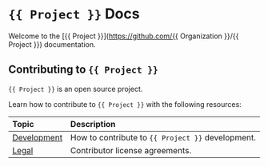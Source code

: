 # `{{ Project }}` Docs

Welcome to the [{{ Project }}](https://github.com/{{ Organization }}/{{ Project }}) documentation.

## Contributing to `{{ Project }}`

`{{ Project }}` is an open source project.

Learn how to contribute to `{{ Project }}` with the following resources:

| Topic                                | Description                                         |
| :----------------------------------- | :-------------------------------------------------- |
| [Development](development/README.md) | How to contribute to `{{ Project }}` development. |
| [Legal](legal/README.md)             | Contributor license agreements.                     |
